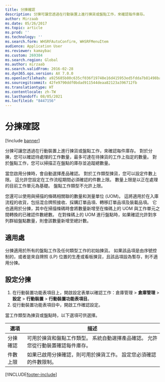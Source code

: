 ```yaml
---
title: 分揀確認
description: 分揀可讓您透過在行動裝置上進行揀貨或盤點工作，來確認每件庫存。
author: Mirzaab
ms.date: 05/26/2017
ms.topic: article
ms.prod: ''
ms.technology: ''
ms.search.form: WHSRFAutoConfirm, WHSRFMenuItem
audience: Application User
ms.reviewer: kamaybac
ms.custom: 269384
ms.search.region: Global
ms.author: mirzaab
ms.search.validFrom: 2016-02-28
ms.dyn365.ops.version: AX 7.0.0
ms.openlocfilehash: a925685b80c635cf036f19748e16d415953ed5fdda7b81498baeade35ccbfcab
ms.sourcegitcommit: 42fe9790ddf0bdad911544deaa82123a396712fb
ms.translationtype: HT
ms.contentlocale: zh-TW
ms.lasthandoff: 08/05/2021
ms.locfileid: "8447156"
---
```

# <a name="piece-picking-confirmation"></a>分揀確認

[!include [banner](../includes/banner.md)]

分揀可讓您透過在行動裝置上進行揀貨或盤點工作，來確認每件庫存。 對於分揀，您可以確認待處理的工作數量，最多可達在待揀貨的工作上指定的數量。 對於盤點工作，您可以掃描正在盤點的庫存並追蹤總數量。

當您啟用分揀時，會自動選擇產品確認。 對於工作類型揀貨，您可以設定件數上限。 這允許您設定在工作流程期間必須確認的件數上限。 數量上限是以正在處理的目前工作單元為基礎。 盤點工作類型不允許上限。

您還可以使用與掃描的條碼相關聯的數量和測量單位 (UOM)。 這將適用於在入庫流程的收貨，包括混合牌照接收、採購訂單品項、轉移訂單品項及裝載品項。 它也適用於分揀，其中在掃描條碼時會將數量新增至在條碼上的 UOM 與工作單元之間轉換的已確認件數總數。 在對條碼上的 UOM 進行盤點時，如果確認允許對序列群組盤點數量，則會該數量新增至總計數。

## <a name="where-it-applies"></a>適用處

分揀適用於所有的盤點工作及任何類型工作的初始揀貨。 如果該品項是由序號控制的，或者是來自牌照 (LP) 位置的生產或看板揀貨，且該品項設為暫存，則不適用分揀。

## <a name="set-up-piece-picking"></a>設定分揀

1.  在行動裝置功能表項目上，開啟設定表單以確認工作：倉庫管理 > **倉庫管理** > **設定** > **行動裝置** > **行動裝置功能表項目**。 
2. 從行動裝置功能表項目中，開啟工作確認設定。

當工作類型為揀貨或盤點時，以下選項可供選擇。


|           選項           |                                                                            描述                                                                            |
|----------------------------|-------------------------------------------------------------------------------------------------------------------------------------------------------------------|
| 分揀確認 | 可用於揀貨和盤點工作類型。 系統自動選擇產品確認。 允許您從行動裝置確認每件庫存。 |
|  件數上限  |                   如果已啟用分揀確認，則可用於揀貨工作。 設定您必須確認的件數限制。                   |



[!INCLUDE[footer-include](../../includes/footer-banner.md)]